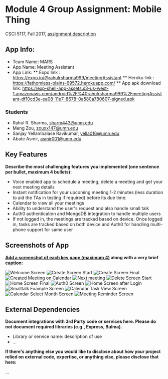 # Module 4 Group Assignment: Mobile Thing

CSCI 5117, Fall 2017, [assignment description](https://docs.google.com/document/d/1lYgnikooJgHZmLtAzKe1yTFgR7Czz9MGSXuQzl-s3R0)

## App Info:

* Team Name: MARS
* App Name: Meeting Assistant
* App Link:
** Expo link : https://expo.io/@rahulrsharma999/meetingAssistant
** Heroku link : https://fathomless-plains-69572.herokuapp.com/
** App apk download link:  https://exp-shell-app-assets.s3-us-west-1.amazonaws.com/android%2F%40rahulrsharma999%2FmeetingAssistant-df10cd3e-ea08-11e7-8678-0a580a780607-signed.apk

### Students

* Rahul R. Sharma, sharm443@umn.edu
* Meng Zou, zouxx147@umn.edu
* Sanjay Yellambalase Ravikumar, yella016@umn.edu
* Abate Asmir, asmir001@umn.edu

## Key Features

**Describe the most challenging features you implemented
(one sentence per bullet, maximum 4 bullets):**

* Voice enabled app to schedule a meeting, delete a meeting and get your next meeting details
* Instant notification for your upcoming meeting 1-2 minutes (less duration to aid the TAs in testing if required) before its due time.
* Calendar to view all your meetings
* Ability to understand the user's request and also handle small talk
* Auth0 authentication and MongoDB integration to handle multiple users
* If not logged in, the meetings are tracked based on device. Once logged in, tasks are tracked based on both device and Auth0 for handling multi-phone support for same user


## Screenshots of App

**[Add a screenshot of each key page (maximum 4)](https://stackoverflow.com/questions/10189356/how-to-add-screenshot-to-readmes-in-github-repository)
along with a very brief caption:**

![Welcome Screen](/public/screenshots/screenshot00.png)
![Create Screen Start ](/public/screenshots/screenshot01.png)
![Create Screen Final](/public/screenshots/screenshot02.png)
![Created Meeting on Calendar](/public/screenshots/screenshot03.png)
![Next meeting](/public/screenshots/screenshot04.png)
![Delete Screen Start](/public/screenshots/screenshot05.png)
![Home Screen Final](/public/screenshots/screenshot06.png)
![Auth0 Screen](/public/screenshots/screenshot07.png)
![Home Screen after Login](/public/screenshots/screenshot08.png)
![Smalltalk Example Screen](/public/screenshots/screenshot09.png)
![Calendar Task View Screen](/public/screenshots/screenshot10.png)
![Calendar Select Month Screen](/public/screenshots/screenshot11.png)
![Meeting Reminder Screen](/public/screenshots/screenshot12.png)


## External Dependencies

**Document integrations with 3rd Party code or services here.
Please do not document required libraries (e.g., Express, Bulma).**

* Library or service name: description of use
* ...

**If there's anything else you would like to disclose about how your project
relied on external code, expertise, or anything else, please disclose that
here:**

...
